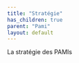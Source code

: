 ```yaml
---
title: "Stratégie"
has_children: true
parent: "Pami"
layout: default
---
```


La stratégie des PAMIs
